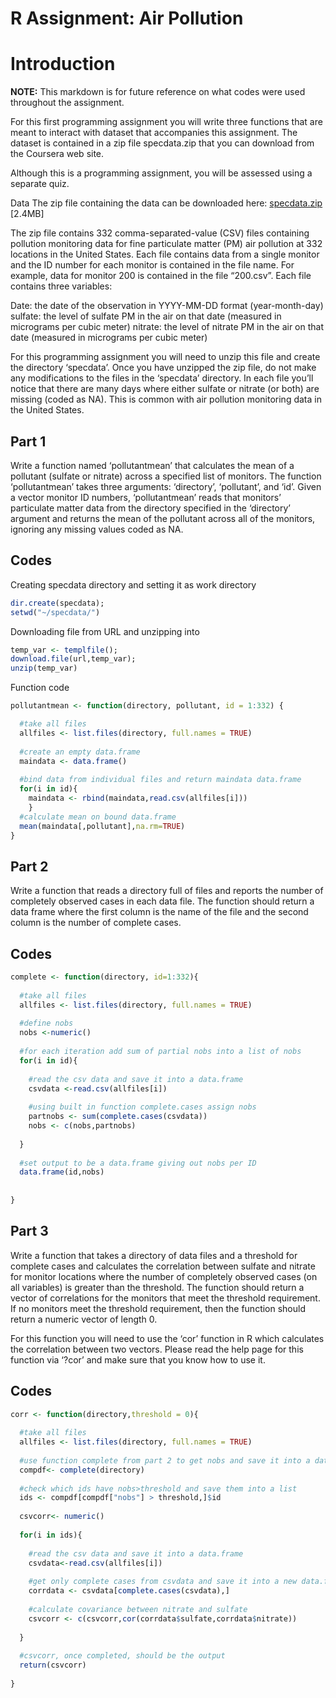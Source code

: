 R Assignment: Air Pollution
================

# Introduction

**NOTE:** This markdown is for future reference on what codes were used
throughout the assignment.

For this first programming assignment you will write three functions
that are meant to interact with dataset that accompanies this
assignment. The dataset is contained in a zip file specdata.zip that you
can download from the Coursera web site.

Although this is a programming assignment, you will be assessed using a
separate quiz.

Data The zip file containing the data can be downloaded here:
[specdata.zip](https://d396qusza40orc.cloudfront.net/rprog%2Fdata%2Fspecdata.zip)
\[2.4MB\]

The zip file contains 332 comma-separated-value (CSV) files containing
pollution monitoring data for fine particulate matter (PM) air pollution
at 332 locations in the United States. Each file contains data from a
single monitor and the ID number for each monitor is contained in the
file name. For example, data for monitor 200 is contained in the file
“200.csv”. Each file contains three variables:

Date: the date of the observation in YYYY-MM-DD format (year-month-day)
sulfate: the level of sulfate PM in the air on that date (measured in
micrograms per cubic meter) nitrate: the level of nitrate PM in the air
on that date (measured in micrograms per cubic meter)

For this programming assignment you will need to unzip this file and
create the directory ‘specdata’. Once you have unzipped the zip file, do
not make any modifications to the files in the ‘specdata’ directory. In
each file you’ll notice that there are many days where either sulfate or
nitrate (or both) are missing (coded as NA). This is common with air
pollution monitoring data in the United States.

## Part 1

Write a function named ‘pollutantmean’ that calculates the mean of a
pollutant (sulfate or nitrate) across a specified list of monitors. The
function ‘pollutantmean’ takes three arguments: ‘directory’,
‘pollutant’, and ‘id’. Given a vector monitor ID numbers,
‘pollutantmean’ reads that monitors’ particulate matter data from the
directory specified in the ‘directory’ argument and returns the mean of
the pollutant across all of the monitors, ignoring any missing values
coded as NA.

## Codes

Creating specdata directory and setting it as work directory

``` r
dir.create(specdata);
setwd("~/specdata/")
```

Downloading file from URL and unzipping into

``` r
temp_var <- templfile();
download.file(url,temp_var);
unzip(temp_var)
```

Function code

``` r
pollutantmean <- function(directory, pollutant, id = 1:332) {

  #take all files
  allfiles <- list.files(directory, full.names = TRUE)
  
  #create an empty data.frame
  maindata <- data.frame()
  
  #bind data from individual files and return maindata data.frame
  for(i in id){
    maindata <- rbind(maindata,read.csv(allfiles[i]))
    }
  #calculate mean on bound data.frame
  mean(maindata[,pollutant],na.rm=TRUE)
}
```

## Part 2

Write a function that reads a directory full of files and reports the
number of completely observed cases in each data file. The function
should return a data frame where the first column is the name of the
file and the second column is the number of complete cases.

## Codes

``` r
complete <- function(directory, id=1:332){
  
  #take all files
  allfiles <- list.files(directory, full.names = TRUE)
  
  #define nobs
  nobs <-numeric()
  
  #for each iteration add sum of partial nobs into a list of nobs
  for(i in id){
    
    #read the csv data and save it into a data.frame
    csvdata <-read.csv(allfiles[i])
    
    #using built in function complete.cases assign nobs
    partnobs <- sum(complete.cases(csvdata))
    nobs <- c(nobs,partnobs)
    
  }
  
  #set output to be a data.frame giving out nobs per ID
  data.frame(id,nobs)
  
  
}
```

## Part 3

Write a function that takes a directory of data files and a threshold
for complete cases and calculates the correlation between sulfate and
nitrate for monitor locations where the number of completely observed
cases (on all variables) is greater than the threshold. The function
should return a vector of correlations for the monitors that meet the
threshold requirement. If no monitors meet the threshold requirement,
then the function should return a numeric vector of length 0.

For this function you will need to use the ‘cor’ function in R which
calculates the correlation between two vectors. Please read the help
page for this function via ‘?cor’ and make sure that you know how to use
it.

## Codes

``` r
corr <- function(directory,threshold = 0){
  
  #take all files
  allfiles <- list.files(directory, full.names = TRUE)
  
  #use function complete from part 2 to get nobs and save it into a data.frame
  compdf<- complete(directory)
  
  #check which ids have nobs>threshold and save them into a list
  ids <- compdf[compdf["nobs"] > threshold,]$id
  
  csvcorr<- numeric()
  
  for(i in ids){
    
    #read the csv data and save it into a data.frame
    csvdata<-read.csv(allfiles[i])
    
    #get only complete cases from csvdata and save it into a new data.frame
    corrdata <- csvdata[complete.cases(csvdata),]
    
    #calculate covariance between nitrate and sulfate
    csvcorr <- c(csvcorr,cor(corrdata$sulfate,corrdata$nitrate))
    
  }
  
  #csvcorr, once completed, should be the output
  return(csvcorr)
  
}
```

